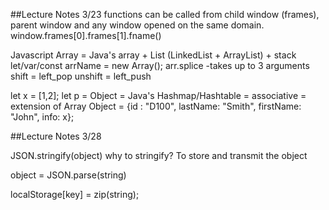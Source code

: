 ##Lecture Notes 3/23
functions can be called from child window (frames), parent window and any window opened on the same domain. 
window.frames[0].frames[1].fname()

Javascript Array = Java's array + List (LinkedList + ArrayList) + stack 
let/var/const arrName = new Array(); 
arr.splice -takes up to 3 arguments
shift = left_pop
unshift = left_push

let x = [1,2];
let p =
Object = Java's Hashmap/Hashtable = associative = extension of Array
Object = {id : "D100", lastName: "Smith", firstName: "John", info: x};

##Lecture Notes 3/28

JSON.stringify(object)
why to stringify? To store and transmit the object

object = JSON.parse(string)

localStorage[key] = zip(string);

